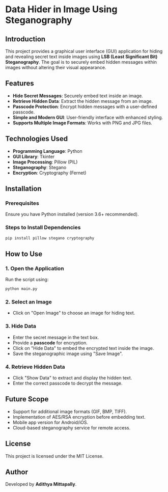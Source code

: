 # Data Hider in Image Using Steganography

## Introduction
This project provides a graphical user interface (GUI) application for hiding and revealing secret text inside images using **LSB (Least Significant Bit) Steganography**. The goal is to securely embed hidden messages within images without altering their visual appearance.

## Features
- **Hide Secret Messages**: Securely embed text inside an image.
- **Retrieve Hidden Data**: Extract the hidden message from an image.
- **Passcode Protection**: Encrypt hidden messages with a user-defined passcode.
- **Simple and Modern GUI**: User-friendly interface with enhanced styling.
- **Supports Multiple Image Formats**: Works with PNG and JPG files.

## Technologies Used
- **Programming Language**: Python
- **GUI Library**: Tkinter
- **Image Processing**: Pillow (PIL)
- **Steganography**: Stegano
- **Encryption**: Cryptography (Fernet)

## Installation
### Prerequisites
Ensure you have Python installed (version 3.6+ recommended).

### Steps to Install Dependencies
```sh
pip install pillow stegano cryptography
```

## How to Use
### 1. Open the Application
Run the script using:
```sh
python main.py
```

### 2. Select an Image
- Click on "Open Image" to choose an image for hiding text.

### 3. Hide Data
- Enter the secret message in the text box.
- Provide a **passcode** for encryption.
- Click on "Hide Data" to embed the encrypted text inside the image.
- Save the steganographic image using "Save Image".

### 4. Retrieve Hidden Data
- Click "Show Data" to extract and display the hidden text.
- Enter the correct passcode to decrypt the message.

## Future Scope
- Support for additional image formats (GIF, BMP, TIFF).
- Implementation of AES/RSA encryption before embedding text.
- Mobile app version for Android/iOS.
- Cloud-based steganography service for remote access.

## License
This project is licensed under the MIT License.

## Author
Developed by **Adithya Mittapally**.

